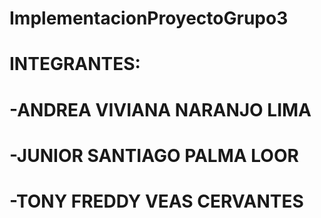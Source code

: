 # ImplementacionProyectoGrupo3
# INTEGRANTES:
# -ANDREA VIVIANA NARANJO LIMA
# -JUNIOR SANTIAGO PALMA LOOR
# -TONY FREDDY VEAS CERVANTES